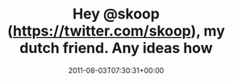 ---
retweeted: false
source: <a href="http://itunes.apple.com/us/app/twitter/id409789998?mt=12" rel="nofollow">Twitter
  for Mac</a>
entities:
  hashtags: []
  symbols: []
  user_mentions:
  - name: "@skoop@phpc.social"
    screen_name: skoop
    indices:
    - '4'
    - '10'
    id_str: '1524641'
    id: '1524641'
  urls:
  - url: http://t.co/BlQgVsQ
    expanded_url: http://www.youtube.com/watch?v=XHEFbX81XWQ
    display_url: youtube.com/watch?v=XHEFbX…
    indices:
    - '62'
    - '81'
display_text_range:
- '0'
- '87'
favorite_count: '0'
id_str: '98656978712268800'
truncated: false
retweet_count: '0'
id: '98656978712268800'
possibly_sensitive: false
created_at: Wed Aug 03 07:30:31 +0000 2011
favorited: false
full_text: 'Hey [@skoop](https://twitter.com/skoop), my dutch friend. Any ideas how
  this could happen:  ? :-)'
lang: en
quote_url: http://www.youtube.com/watch?v=XHEFbX81XWQ
tags:
- pesos/twitter
date: '2011-08-03T07:30:31+00:00'
src: https://twitter.com/bascht/status/98656978712268800
original_url: https://twitter.com/bascht/status/98656978712268800
type: twitter_tweet
text: 'Hey [@skoop](https://twitter.com/skoop), my dutch friend. Any ideas how this
  could happen:  ? :-)'
title: 'Hey @skoop (https://twitter.com/skoop), my dutch friend. Any ideas how '

---
